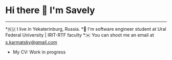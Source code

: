 # Hi there 👋 I'm Savely
------
*🇷🇺 I live in Yekaterinburg, Russia.
*🏫 I'm software engineer student at Ural Federal University | IRIT-RTF faculty
*✉️ You can shoot me an email at s.karmatsky@gmail.com
* My CV: Work in progress

<!--
**Karmatsky/Karmatsky** is a ✨ _special_ ✨ repository because its `README.md` (this file) appears on your GitHub profile.

Here are some ideas to get you started:

- 🔭 I’m currently working on ...
- 🌱 I’m currently learning ...
- 👯 I’m looking to collaborate on ...
- 🤔 I’m looking for help with ...
- 💬 Ask me about ...
- 📫 How to reach me: ...
- 😄 Pronouns: ...
- ⚡ Fun fact: ...
-->
